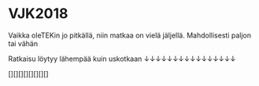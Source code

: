 # VJK2018

Vaikka oleTEKin jo pitkällä, niin matkaa on vielä jäljellä. Mahdollisesti paljon tai vähän


Ratkaisu löytyy lähempää kuin uskotkaan
↓↓↓↓↓↓↓↓↓↓↓↓↓↓↓↓

[][][][][][][][]
